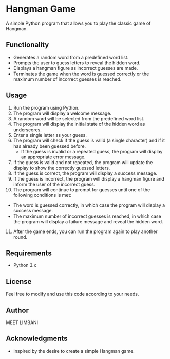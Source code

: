 # Hangman Game

A simple Python program that allows you to play the classic game of Hangman.

## Functionality

- Generates a random word from a predefined word list.
- Prompts the user to guess letters to reveal the hidden word.
- Displays a hangman figure as incorrect guesses are made.
- Terminates the game when the word is guessed correctly or the maximum number of incorrect guesses is reached.

## Usage

1. Run the program using Python.
2. The program will display a welcome message.
3. A random word will be selected from the predefined word list.
4. The program will display the initial state of the hidden word as underscores.
5. Enter a single letter as your guess.
6. The program will check if the guess is valid (a single character) and if it has already been guessed before.
   - If the guess is invalid or a repeated guess, the program will display an appropriate error message.
7. If the guess is valid and not repeated, the program will update the display to show the correctly guessed letters.
8. If the guess is correct, the program will display a success message.
9. If the guess is incorrect, the program will display a hangman figure and inform the user of the incorrect guess.
10. The program will continue to prompt for guesses until one of the following conditions is met:
   - The word is guessed correctly, in which case the program will display a success message.
   - The maximum number of incorrect guesses is reached, in which case the program will display a failure message and reveal the hidden word.
11. After the game ends, you can run the program again to play another round.

## Requirements

- Python 3.x

## License

Feel free to modify and use this code according to your needs.

## Author

MEET LIMBANI

## Acknowledgments

- Inspired by the desire to create a simple Hangman game.
